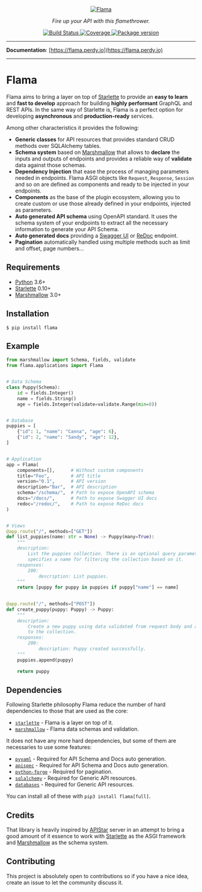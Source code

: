 <p align="center">
  <a href="https://flama.perdy.io"><img src="https://raw.githubusercontent.com/perdy/flama/master/docs/images/logo.png" alt='Flama'></a>
</p>
<p align="center">
    <em>Fire up your API with this flamethrower.</em>
</p>
<p align="center">
<a href="https://circleci.com/gh/perdy/flama">
    <img src="https://img.shields.io/circleci/project/github/perdy/flama/master.svg" alt="Build Status">
</a>
<a href="https://codecov.io/gh/perdy/flama">
    <img src="https://codecov.io/gh/perdy/flama/branch/master/graph/badge.svg" alt="Coverage">
</a>
<a href="https://pypi.org/project/flama/">
    <img src="https://badge.fury.io/py/flama.svg" alt="Package version">
</a>
</p>

---

**Documentation**: [https://flama.perdy.io](https://flama.perdy.io)

---

# Flama

Flama aims to bring a layer on top of [Starlette] to provide an **easy to learn** and **fast to develop** approach for 
building **highly performant** GraphQL and REST APIs. In the same way of Starlette is, Flama is a perfect option for 
developing **asynchronous** and **production-ready** services. 

Among other characteristics it provides the following:

* **Generic classes** for API resources that provides standard CRUD methods over SQLAlchemy tables.
* **Schema system** based on [Marshmallow] that allows to **declare** the inputs and outputs of endpoints and provides 
a reliable way of **validate** data against those schemas.
* **Dependency Injection** that ease the process of managing parameters needed in endpoints. Flama ASGI objects 
like `Request`, `Response`, `Session` and so on are defined as components and ready to be injected in your endpoints.
* **Components** as the base of the plugin ecosystem, allowing you to create custom or use those already defined in 
your endpoints, injected as parameters.
* **Auto generated API schema** using OpenAPI standard. It uses the schema system of your endpoints to extract all the 
necessary information to generate your API Schema.
* **Auto generated docs** providing a [Swagger UI] or [ReDoc] endpoint.
* **Pagination** automatically handled using multiple methods such as limit and offset, page numbers...

## Requirements

* [Python] 3.6+
* [Starlette] 0.10+
* [Marshmallow] 3.0+

## Installation

```console
$ pip install flama
```

## Example

```python
from marshmallow import Schema, fields, validate
from flama.applications import Flama


# Data Schema
class Puppy(Schema):
    id = fields.Integer()
    name = fields.String()
    age = fields.Integer(validate=validate.Range(min=0))


# Database
puppies = [
    {"id": 1, "name": "Canna", "age": 6},
    {"id": 2, "name": "Sandy", "age": 12},
]


# Application
app = Flama(
    components=[],      # Without custom components
    title="Foo",        # API title
    version="0.1",      # API version
    description="Bar",  # API description
    schema="/schema/",  # Path to expose OpenAPI schema
    docs="/docs/",      # Path to expose Swagger UI docs
    redoc="/redoc/",    # Path to expose ReDoc docs
)


# Views
@app.route("/", methods=["GET"])
def list_puppies(name: str = None) -> Puppy(many=True):
    """
    description:
        List the puppies collection. There is an optional query parameter that 
        specifies a name for filtering the collection based on it.
    responses:
        200:
            description: List puppies.
    """
    return [puppy for puppy in puppies if puppy["name"] == name]
    

@app.route("/", methods=["POST"])
def create_puppy(puppy: Puppy) -> Puppy:
    """
    description:
        Create a new puppy using data validated from request body and add it 
        to the collection.
    responses:
        200:
            description: Puppy created successfully.
    """
    puppies.append(puppy)
    
    return puppy
```

## Dependencies

Following Starlette philosophy Flama reduce the number of hard dependencies to those that are used as the core:

* [`starlette`][Starlette] - Flama is a layer on top of it.
* [`marshmallow`][Marshmallow] - Flama data schemas and validation.

It does not have any more hard dependencies, but some of them are necessaries to use some features:

* [`pyyaml`][pyyaml] - Required for API Schema and Docs auto generation.
* [`apispec`][apispec] - Required for API Schema and Docs auto generation.
* [`python-forge`][python-forge] - Required for pagination.
* [`sqlalchemy`][SQLAlchemy] - Required for Generic API resources.
* [`databases`][databases] - Required for Generic API resources.

You can install all of these with `pip3 install flama[full]`.

## Credits

That library is heavily inspired by [APIStar] server in an attempt to bring a good amount of it essence to work with 
[Starlette] as the ASGI framework and [Marshmallow] as the schema system.

## Contributing

This project is absolutely open to contributions so if you have a nice idea, create an issue to let the community 
discuss it.

[Python]: https://www.python.org
[Starlette]: https://starlette.io
[APIStar]: https://github.com/encode/apistar/tree/version-0.5.x
[Marshmallow]: https://marshmallow.readthedocs.io/
[Swagger UI]: https://swagger.io/tools/swagger-ui/
[ReDoc]: https://rebilly.github.io/ReDoc/
[pyyaml]: https://pyyaml.org/wiki/PyYAMLDocumentation
[apispec]: https://apispec.readthedocs.io/
[python-forge]: https://python-forge.readthedocs.io/
[SQLAlchemy]: https://www.sqlalchemy.org/
[databases]: https://github.com/encode/databases